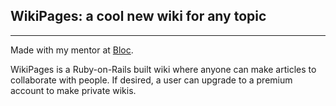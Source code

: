 ## WikiPages: a cool new wiki for any topic
---

Made with my mentor at [Bloc](https://www.bloc.io).

WikiPages is a Ruby-on-Rails built wiki where anyone can make articles to collaborate with people. If desired, a user can upgrade to a premium account to make private wikis.
